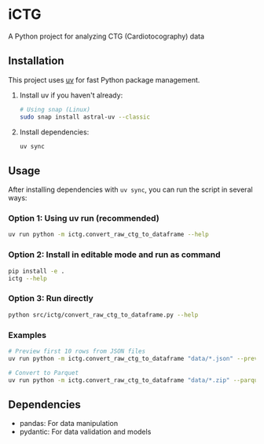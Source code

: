 # iCTG

A Python project for analyzing CTG (Cardiotocography) data

## Installation

This project uses [uv](https://github.com/astral-sh/uv) for fast Python package management.

1. Install uv if you haven't already:

   ```bash
   # Using snap (Linux)
   sudo snap install astral-uv --classic
   ```

2. Install dependencies:
   ```bash
   uv sync
   ```

## Usage

After installing dependencies with `uv sync`, you can run the script in several ways:

### Option 1: Using uv run (recommended)

```bash
uv run python -m ictg.convert_raw_ctg_to_dataframe --help
```

### Option 2: Install in editable mode and run as command

```bash
pip install -e .
ictg --help
```

### Option 3: Run directly

```bash
python src/ictg/convert_raw_ctg_to_dataframe.py --help
```

### Examples

```bash
# Preview first 10 rows from JSON files
uv run python -m ictg.convert_raw_ctg_to_dataframe "data/*.json" --preview 10

# Convert to Parquet
uv run python -m ictg.convert_raw_ctg_to_dataframe "data/*.zip" --parquet-out output/
```

## Dependencies

- pandas: For data manipulation
- pydantic: For data validation and models
